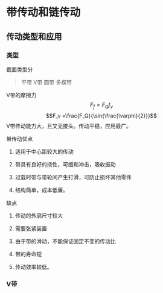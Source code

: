 # 带传动和链传动

## 传动类型和应用  

### 类型

截面类型分
> 平带 V带 圆带 多楔带

V带的摩擦力  
$$F_f = F_Qf_v$$
$$F_v =\frac{F_Q}{\sin{\frac{\varphi}{2}}}$$
V带传动能力大，且又无接头。传动平稳，应用最广。

带传动优点

1. 适用于中心距较大的传动

2. 带具有良好的挠性，可缓和冲击，吸收振动

3. 过载时带与带轮间产生打滑，可防止损坏其他零件

4. 结构简单，成本低廉。

缺点  

1. 传动的外廓尺寸较大

2. 需要张紧装置

3. 由于带的滑动，不能保证固定不变的传动比

4. 带的寿命短

5. 传动效率较低。

### V带
